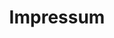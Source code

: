 ---
title: "Impressum"
type: landing


sections:
- block: markdown
  content:
    title: 
    text: |
    
      ### Impressum 

      **Jasmin Rath**<br>
      Universität zu Köln<br>
      Department of Political Science <br>
      Herbert-Lewin-Straße 2<br>
      D-50931 Köln<br>
      Deutschland<br>
      
      E-Mail: jasmin.rath@wiso.uni-koeln.de<br>
      Telefon: +49 (0) 221 470-1716
      
---